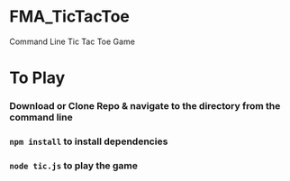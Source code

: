 # FMA_TicTacToe
Command Line Tic Tac Toe Game

# To Play
### Download or Clone Repo & navigate to the directory from the command line
### `npm install` to install dependencies
### `node tic.js` to play the game
